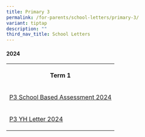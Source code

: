 ```yaml
---
title: Primary 3
permalink: /for-parents/school-letters/primary-3/
variant: tiptap
description: ""
third_nav_title: School Letters
---
```

<h4><strong>2024</strong></h4>
<table style="minWidth: 25px">
<colgroup>
<col>
</colgroup>
<tbody>
<tr>
<th rowspan="1" colspan="1">
<p>Term 1</p>
</th>
</tr>
<tr>
<td rowspan="1" colspan="1">
<p><a href="/files/2024 Assessment/MPS_2024_T1_031_Primary_3_Assessment_2024.pdf" rel="noopener noreferrer nofollow" target="_blank">P3 School Based Assessment 2024</a>
</p>
</td>
</tr>
<tr>
<td rowspan="1" colspan="1">
<p><a href="/files/YH Letters/MPS_2024_T1___02c__P3_YH_Letter_and_COE.pdf" rel="noopener noreferrer nofollow" target="_blank">P3 YH Letter 2024</a>
</p>
</td>
</tr>
</tbody>
</table>
<p></p>